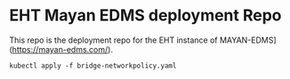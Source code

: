# EHT Mayan EDMS deployment Repo

This repo is the deployment repo for the EHT instance of MAYAN-EDMS](https://mayan-edms.com/).

    kubectl apply -f bridge-networkpolicy.yaml
